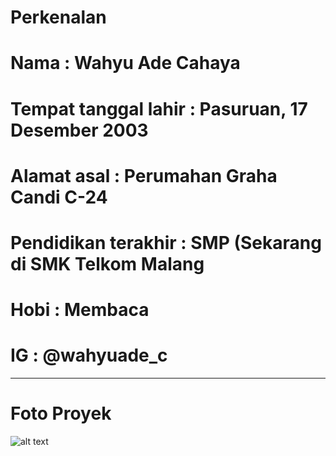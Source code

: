 # Perkenalan
# Nama : Wahyu Ade Cahaya
# Tempat tanggal lahir : Pasuruan, 17 Desember 2003
# Alamat asal : Perumahan Graha Candi C-24
# Pendidikan terakhir : SMP (Sekarang di SMK Telkom Malang
# Hobi : Membaca
# IG : @wahyuade_c
----------------------------------------------------------------
# Foto Proyek

![alt text](https://github.com/WahyuAdeCahaya/CommitPertama/blob/master/foto.jpeg)
